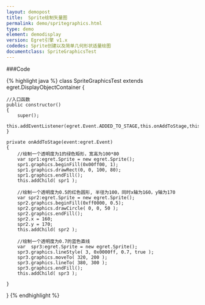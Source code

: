 ```yaml
---
layout: demopost
title:  Sprite绘制矢量图
permalink: demo/spritegraphics.html
type: demo
element: demodisplay
version: Egret引擎 v1.x
codedes: Sprite创建以及简单几何形状适量绘图
documentclass: SpriteGraphicsTest
---
```


###Code

{% highlight java  %}
class SpriteGraphicsTest extends egret.DisplayObjectContainer
{

    //入口函数
    public constructor()
    {
        super();
        this.addEventListener(egret.Event.ADDED_TO_STAGE,this.onAddToStage,this);
    }

    private onAddToStage(event:egret.Event)
    {
        //绘制一个透明度为1的绿色矩形，宽高为100*80
        var spr1:egret.Sprite = new egret.Sprite();
        spr1.graphics.beginFill(0x00ff00, 1);
        spr1.graphics.drawRect(0, 0, 100, 80);
        spr1.graphics.endFill();
        this.addChild( spr1 );

        //绘制一个透明度为0.5的红色圆形, 半径为100，同时x轴为160，y轴为170
        var spr2:egret.Sprite = new egret.Sprite();
        spr2.graphics.beginFill(0xff0000, 0.5);
        spr2.graphics.drawCircle( 0, 0, 50 );
        spr2.graphics.endFill();
        spr2.x = 160;
        spr2.y = 170;
        this.addChild( spr2 );

        //绘制一个透明度为0.7的蓝色直线
        var  spr3:egret.Sprite = new egret.Sprite();
        spr3.graphics.lineStyle( 3, 0x0000ff, 0.7, true );
        spr3.graphics.moveTo( 320, 200 );
        spr3.graphics.lineTo( 380, 300 );
        spr3.graphics.endFill();
        this.addChild( spr3 );

    }

}
{% endhighlight %}